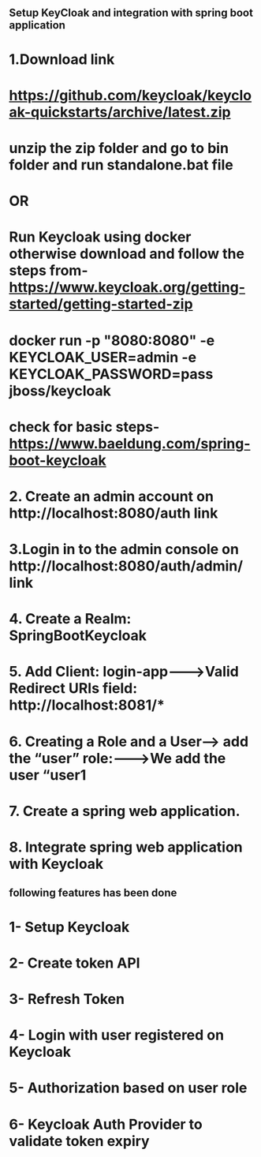 ## Setup KeyCloak and integration with spring boot application

# 1.Download link
# https://github.com/keycloak/keycloak-quickstarts/archive/latest.zip
# unzip the zip folder and go to bin folder and run standalone.bat file
#                            OR 
# Run Keycloak using docker otherwise download and follow the steps from- https://www.keycloak.org/getting-started/getting-started-zip
# docker run -p "8080:8080" -e KEYCLOAK_USER=admin -e KEYCLOAK_PASSWORD=pass jboss/keycloak
# check for basic steps- https://www.baeldung.com/spring-boot-keycloak
# 2. Create an admin account on http://localhost:8080/auth link
# 3.Login in to the admin console on http://localhost:8080/auth/admin/ link
# 4. Create a Realm:   SpringBootKeycloak
# 5. Add Client: login-app--->Valid Redirect URIs field: http://localhost:8081/*
# 6. Creating a Role and a User--> add the “user” role:--->We add the user “user1
# 7. Create a spring web application.
# 8. Integrate  spring web application with Keycloak

## following features has been done 
# 1- Setup Keycloak
# 2- Create token API
# 3- Refresh Token
# 4- Login with user registered on Keycloak
# 5- Authorization based on user role
# 6- Keycloak Auth Provider to validate token expiry


